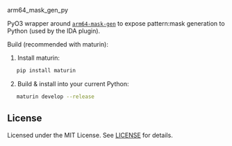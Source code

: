 arm64_mask_gen_py

PyO3 wrapper around [`arm64-mask-gen`](https://github.com/xliee/arm64-mask-gen) to expose pattern:mask generation to Python (used by the IDA plugin).

Build (recommended with maturin):

1. Install maturin:

```bash
   pip install maturin
```

2. Build & install into your current Python:

```bash
   maturin develop --release
```

## License

Licensed under the MIT License. See [LICENSE](LICENSE) for details.